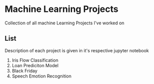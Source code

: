 # Machine Learning Projects
Collection of all machine Learning Projects I've worked on

## List 
Description of each project is given in it's respective jupyter notebook

1) Iris Flow Classification
2) Loan Prediciton Model
3) Black Friday
4) Speech Emotion Recognition 

